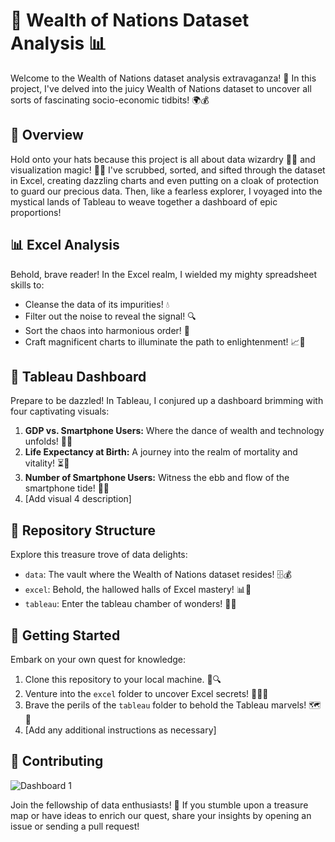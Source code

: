 # 🌟 Wealth of Nations Dataset Analysis 📊

Welcome to the Wealth of Nations dataset analysis extravaganza! 🎉 In this project, I've delved into the juicy Wealth of Nations dataset to uncover all sorts of fascinating socio-economic tidbits! 🌍💰

## 🚀 Overview

Hold onto your hats because this project is all about data wizardry 🧙‍♂️ and visualization magic! 🎩✨ I've scrubbed, sorted, and sifted through the dataset in Excel, creating dazzling charts and even putting on a cloak of protection to guard our precious data. Then, like a fearless explorer, I voyaged into the mystical lands of Tableau to weave together a dashboard of epic proportions!

## 📊 Excel Analysis

Behold, brave reader! In the Excel realm, I wielded my mighty spreadsheet skills to:

- Cleanse the data of its impurities! 💧
- Filter out the noise to reveal the signal! 🔍
- Sort the chaos into harmonious order! 🔄
- Craft magnificent charts to illuminate the path to enlightenment! 📈🌟

## 🎨 Tableau Dashboard

Prepare to be dazzled! In Tableau, I conjured up a dashboard brimming with four captivating visuals:

1. **GDP vs. Smartphone Users:** Where the dance of wealth and technology unfolds! 💸📱
2. **Life Expectancy at Birth:** A journey into the realm of mortality and vitality! ⏳🌱
3. **Number of Smartphone Users:** Witness the ebb and flow of the smartphone tide! 🌊📱
4. [Add visual 4 description]

## 📁 Repository Structure

Explore this treasure trove of data delights:

- `data`: The vault where the Wealth of Nations dataset resides! 🗄️💰
- `excel`: Behold, the hallowed halls of Excel mastery! 📊🔮
- `tableau`: Enter the tableau chamber of wonders! 🎨✨

## 🚀 Getting Started

Embark on your own quest for knowledge:

1. Clone this repository to your local machine. 🚀🔍
2. Venture into the `excel` folder to uncover Excel secrets! 💼🕵️‍♂️
3. Brave the perils of the `tableau` folder to behold the Tableau marvels! 🗺️💎
4. [Add any additional instructions as necessary]

## 🎉 Contributing
![Dashboard 1](https://github.com/yusufsjustit/Excel-and-Tableau-project-for-Wealth-of-Nations-Dataset/assets/125282550/7aa7bde7-2b1f-42f3-b750-6bded2beec1a)




Join the fellowship of data enthusiasts! 🤝 If you stumble upon a treasure map or have ideas to enrich our quest, share your insights by opening an issue or sending a pull request!


